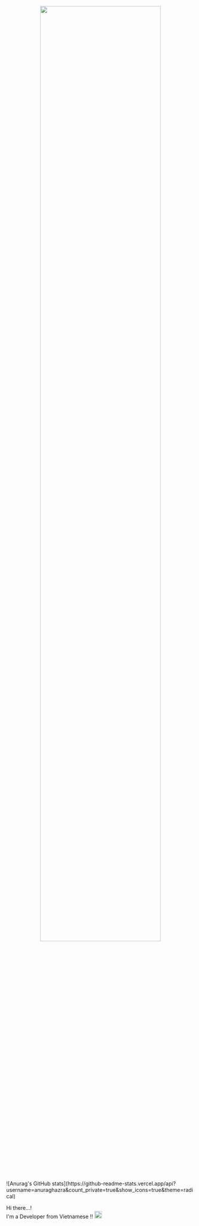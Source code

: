 <p align="center" dir="auto">
  <img width="80%" src="https://ibb.co/jJrpmLw" style="max-width: 100%;">
</p>
![Anurag's GitHub stats](https://github-readme-stats.vercel.app/api?username=anuraghazra&count_private=true&show_icons=true&theme=radical)
<p dir="auto">Hi there...!<br>
   I'm a Developer from Vietnamese !! 
   <a target="_blank" rel="noopener noreferrer" href="https://camo.githubusercontent.com/2c0ae484f46e7e9c65e7591d71f155d16d87654ad1dcdec99e48d58bca88bb4b/68747470733a2f2f656d6f6a6970656469612d75732e73332e6475616c737461636b2e75732d776573742d312e616d617a6f6e6177732e636f6d2f7468756d62732f3332302f66616365626f6f6b2f36352f666c61672d666f722d766965746e616d5f31663166622d31663166332e706e67"><img src="https://camo.githubusercontent.com/2c0ae484f46e7e9c65e7591d71f155d16d87654ad1dcdec99e48d58bca88bb4b/68747470733a2f2f656d6f6a6970656469612d75732e73332e6475616c737461636b2e75732d776573742d312e616d617a6f6e6177732e636f6d2f7468756d62732f3332302f66616365626f6f6b2f36352f666c61672d666f722d766965746e616d5f31663166622d31663166332e706e67" alt="Flag of Vietnam" width="20" data-canonical-src="https://emojipedia-us.s3.dualstack.us-west-1.amazonaws.com/thumbs/320/facebook/65/flag-for-vietnam_1f1fb-1f1f3.png" style="max-width: 100%;"></a>
</p>
